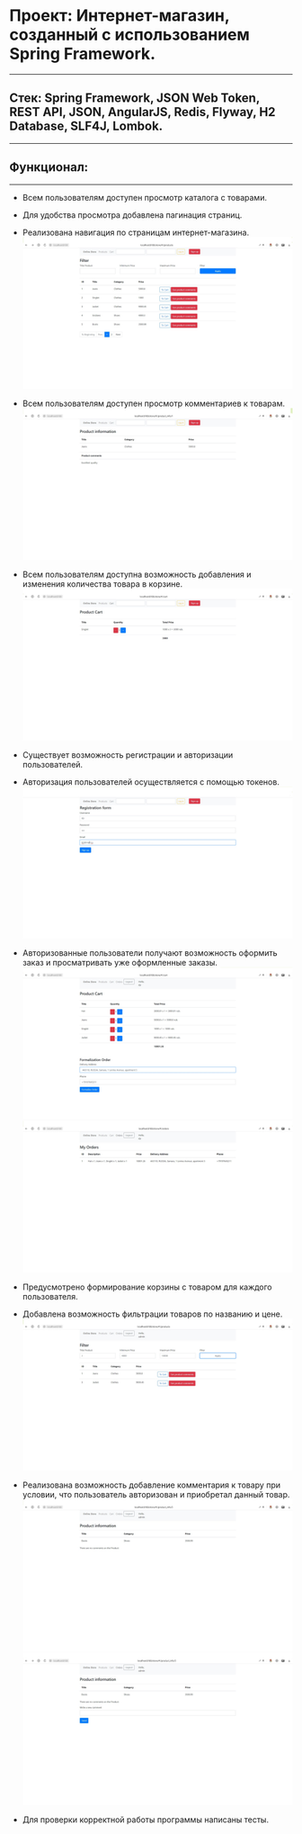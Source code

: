 # Проект: Интернет-магазин, созданный с использованием Spring Framework.
___
## Стек: Spring Framework, JSON Web Token, REST API, JSON, AngularJS, Redis, Flyway, H2 Database, SLF4J, Lombok.
___
## Функционал:
___
* Всем пользователям доступен просмотр каталога с товарами.
* Для удобства просмотра добавлена пагинация страниц.
* Реализована навигация по страницам интернет-магазина.
![](screenshots/products.jpg)
  
* Всем пользователям доступен просмотр комментариев к товарам.
![](screenshots/comments.jpg)
  
* Всем пользователям доступна возможность добавления и изменения количества 
  товара в корзине.
![](screenshots/cart.jpg)
  
* Существует возможность регистрации и авторизации пользователей.
* Авторизация пользователей осуществляется с помощью токенов.
![](screenshots/registration.jpg)
  
* Авторизованные пользователи получают возможность оформить заказ
  и просматривать уже оформленные заказы.
![](screenshots/order.jpg)
![](screenshots/orders.jpg)

* Предусмотрено формирование корзины с товаром для каждого пользователя.
* Добавлена возможность фильтрации товаров по названию и цене. 
![](screenshots/filter.jpg)
  
* Реализована возможность добавление комментария к товару при условии,
  что пользователь авторизован и приобретал данный товар.
![](screenshots/comment_01.jpg)
![](screenshots/comment_02.jpg)

* Для проверки корректной работы программы написаны тесты.